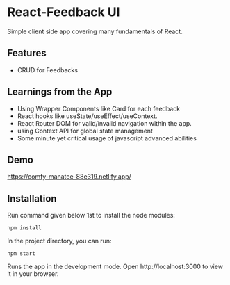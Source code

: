 
# React-Feedback UI

Simple client side app covering many fundamentals of React.

## Features
- CRUD for Feedbacks

## Learnings from the App
- Using Wrapper Components like Card for each feedback
- React hooks like useState/useEffect/useContext.
- React Router DOM for valid/invalid navigation within the app.
- using Context API for global state management 
- Some minute yet critical usage of javascript advanced abilities




## Demo

https://comfy-manatee-88e319.netlify.app/

## Installation

Run command given below 1st to install the node modules:
```
npm install
```
In the project directory, you can run:
```
npm start
```
Runs the app in the development mode.
Open http://localhost:3000 to view it in your browser.


    
